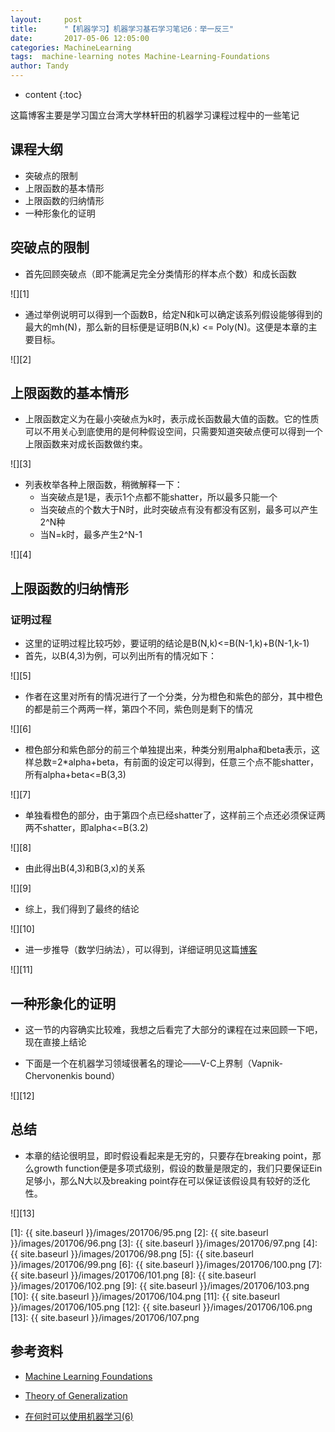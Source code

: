 ```yaml
---
layout:     post
title:      "【机器学习】机器学习基石学习笔记6：举一反三"
date:       2017-05-06 12:05:00
categories: MachineLearning
tags:  machine-learning notes Machine-Learning-Foundations
author: Tandy
---
```


* content
{:toc}

这篇博客主要是学习国立台湾大学林轩田的机器学习课程过程中的一些笔记






## 课程大纲

- 突破点的限制
- 上限函数的基本情形
- 上限函数的归纳情形
- 一种形象化的证明

## 突破点的限制

- 首先回顾突破点（即不能满足完全分类情形的样本点个数）和成长函数

![][1]

- 通过举例说明可以得到一个函数B，给定N和k可以确定该系列假设能够得到的最大的mh(N)，那么新的目标便是证明B(N,k) <= Poly(N)。这便是本章的主要目标。

![][2]

## 上限函数的基本情形

- 上限函数定义为在最小突破点为k时，表示成长函数最大值的函数。它的性质可以不用关心到底使用的是何种假设空间，只需要知道突破点便可以得到一个上限函数来对成长函数做约束。

![][3]

- 列表枚举各种上限函数，稍微解释一下：
	- 当突破点是1是，表示1个点都不能shatter，所以最多只能一个
	- 当突破点的个数大于N时，此时突破点有没有都没有区别，最多可以产生2^N种
	- 当N=k时，最多产生2^N-1

![][4]

## 上限函数的归纳情形

### 证明过程

- 这里的证明过程比较巧妙，要证明的结论是B(N,k)<=B(N-1,k)+B(N-1,k-1)
- 首先，以B(4,3)为例，可以列出所有的情况如下：

![][5]

- 作者在这里对所有的情况进行了一个分类，分为橙色和紫色的部分，其中橙色的都是前三个两两一样，第四个不同，紫色则是剩下的情况

![][6]

- 橙色部分和紫色部分的前三个单独提出来，种类分别用alpha和beta表示，这样总数=2*alpha+beta，有前面的设定可以得到，任意三个点不能shatter，所有alpha+beta<=B(3,3)

![][7]

- 单独看橙色的部分，由于第四个点已经shatter了，这样前三个点还必须保证两两不shatter，即alpha<=B(3.2)

![][8]

- 由此得出B(4,3)和B(3,x)的关系

![][9]

- 综上，我们得到了最终的结论

![][10]

- 进一步推导（数学归纳法），可以得到，详细证明见这篇[博客](http://www.cnblogs.com/ymingjingr/p/4290983.html)

![][11]

## 一种形象化的证明

- 这一节的内容确实比较难，我想之后看完了大部分的课程在过来回顾一下吧，现在直接上结论

- 下面是一个在机器学习领域很著名的理论——V-C上界制（Vapnik-Chervonenkis bound）

![][12]


## 总结

- 本章的结论很明显，即时假设看起来是无穷的，只要存在breaking point，那么growth function便是多项式级别，假设的数量是限定的，我们只要保证Ein足够小，那么N大以及breaking point存在可以保证该假设具有较好的泛化性。

![][13]


[1]: {{ site.baseurl }}/images/201706/95.png
[2]: {{ site.baseurl }}/images/201706/96.png
[3]: {{ site.baseurl }}/images/201706/97.png
[4]: {{ site.baseurl }}/images/201706/98.png
[5]: {{ site.baseurl }}/images/201706/99.png
[6]: {{ site.baseurl }}/images/201706/100.png
[7]: {{ site.baseurl }}/images/201706/101.png
[8]: {{ site.baseurl }}/images/201706/102.png
[9]: {{ site.baseurl }}/images/201706/103.png
[10]: {{ site.baseurl }}/images/201706/104.png
[11]: {{ site.baseurl }}/images/201706/105.png
[12]: {{ site.baseurl }}/images/201706/106.png
[13]: {{ site.baseurl }}/images/201706/107.png

## 参考资料

- [Machine Learning Foundations](http://www.csie.ntu.edu.tw/~htlin/mooc/)

- [Theory of Generalization](http://www.cnblogs.com/HappyAngel/p/3622333.html)

- [在何时可以使用机器学习(6)](http://www.cnblogs.com/ymingjingr/p/4290983.html)


